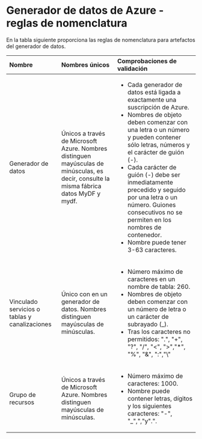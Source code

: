 <properties 
    pageTitle="Generador de datos - reglas de nomenclatura | Microsoft Azure" 
    description="Describe las reglas de nomenclatura para entidades de generador de datos." 
    services="data-factory" 
    documentationCenter="" 
    authors="sharonlo101" 
    manager="jhubbard" 
    editor="monicar"/>

<tags 
    ms.service="data-factory" 
    ms.workload="data-services" 
    ms.tgt_pltfrm="na" 
    ms.devlang="na" 
    ms.topic="article" 
    ms.date="09/12/2016" 
    ms.author="shlo"/>

# <a name="azure-data-factory---naming-rules"></a>Generador de datos de Azure - reglas de nomenclatura 
En la tabla siguiente proporciona las reglas de nomenclatura para artefactos del generador de datos.



Nombre | Nombres únicos | Comprobaciones de validación
:--- | :-------------- | :----------------
Generador de datos | Únicos a través de Microsoft Azure. Nombres distinguen mayúsculas de minúsculas, es decir, consulte la misma fábrica datos MyDF y mydf. |<ul><li>Cada generador de datos está ligada a exactamente una suscripción de Azure.</li><li>Nombres de objeto deben comenzar con una letra o un número y pueden contener sólo letras, números y el carácter de guión (-).</li><li>Cada carácter de guión (-) debe ser inmediatamente precedido y seguido por una letra o un número. Guiones consecutivos no se permiten en los nombres de contenedor.</li><li>Nombre puede tener 3-63 caracteres.</li></ul>
Vinculado servicios o tablas y canalizaciones | Único con en un generador de datos. Nombres distinguen mayúsculas de minúsculas. | <ul><li>Número máximo de caracteres en un nombre de tabla: 260.</li><li>Nombres de objeto deben comenzar con un número de letra o un carácter de subrayado (_).</li><li>Tras los caracteres no permitidos: ".", "+", "?", "/", "<", ">","*", "%", "&", ":","\\"</li></ul>
Grupo de recursos | Únicos a través de Microsoft Azure. Nombres distinguen mayúsculas de minúsculas. | <ul><li>Número máximo de caracteres: 1000.</li><li>Nombre puede contener letras, dígitos y los siguientes caracteres: "-", "_",","y".".</li></ul>